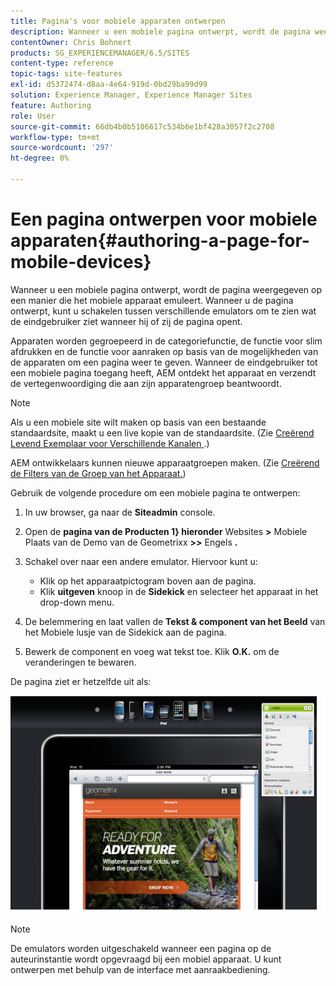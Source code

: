 ```yaml
---
title: Pagina's voor mobiele apparaten ontwerpen
description: Wanneer u een mobiele pagina ontwerpt, wordt de pagina weergegeven op een manier die het mobiele apparaat emuleert. Wanneer u de pagina ontwerpt, kunt u schakelen tussen verschillende emulators om te zien wat de eindgebruiker ziet wanneer hij of zij de pagina opent.
contentOwner: Chris Bohnert
products: SG_EXPERIENCEMANAGER/6.5/SITES
content-type: reference
topic-tags: site-features
exl-id: d5372474-d8aa-4e64-919d-0bd29ba99d99
solution: Experience Manager, Experience Manager Sites
feature: Authoring
role: User
source-git-commit: 66db4b0b5106617c534b6e1bf428a3057f2c2708
workflow-type: tm+mt
source-wordcount: '297'
ht-degree: 0%

---
```


# Een pagina ontwerpen voor mobiele apparaten{#authoring-a-page-for-mobile-devices}

Wanneer u een mobiele pagina ontwerpt, wordt de pagina weergegeven op een manier die het mobiele apparaat emuleert. Wanneer u de pagina ontwerpt, kunt u schakelen tussen verschillende emulators om te zien wat de eindgebruiker ziet wanneer hij of zij de pagina opent.

Apparaten worden gegroepeerd in de categoriefunctie, de functie voor slim afdrukken en de functie voor aanraken op basis van de mogelijkheden van de apparaten om een pagina weer te geven. Wanneer de eindgebruiker tot een mobiele pagina toegang heeft, AEM ontdekt het apparaat en verzendt de vertegenwoordiging die aan zijn apparatengroep beantwoordt.

>[!NOTE]
>
>Als u een mobiele site wilt maken op basis van een bestaande standaardsite, maakt u een live kopie van de standaardsite. (Zie [ Creërend Levend Exemplaar voor Verschillende Kanalen ](/help/sites-administering/msm-livecopy.md).)
>
>AEM ontwikkelaars kunnen nieuwe apparaatgroepen maken. (Zie [ Creërend de Filters van de Groep van het Apparaat.](/help/sites-developing/groupfilters.md))

Gebruik de volgende procedure om een mobiele pagina te ontwerpen:

1. In uw browser, ga naar de **Siteadmin** console.
1. Open de **pagina van de Producten 1&rbrace; hieronder** Websites **>** Mobiele Plaats van de Demo van de Geometrixx **>>** Engels **.**

1. Schakel over naar een andere emulator. Hiervoor kunt u:

   * Klik op het apparaatpictogram boven aan de pagina.
   * Klik **uitgeven** knoop in de **Sidekick** en selecteer het apparaat in het drop-down menu.

1. De belemmering en laat vallen de **Tekst &amp; component van het Beeld** van het Mobiele lusje van de Sidekick aan de pagina.
1. Bewerk de component en voeg wat tekst toe. Klik **O.K.** om de veranderingen te bewaren.

De pagina ziet er hetzelfde uit als:

![ mobileipademu ](assets/mobileipademu.png)

>[!NOTE]
>
>De emulators worden uitgeschakeld wanneer een pagina op de auteurinstantie wordt opgevraagd bij een mobiel apparaat. U kunt ontwerpen met behulp van de interface met aanraakbediening.
